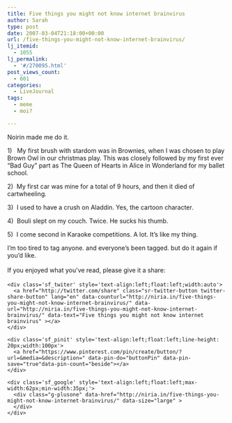 ```yaml
---
title: Five things you might not know internet brainvirus
author: Sarah
type: post
date: 2007-03-04T21:18:00+00:00
url: /five-things-you-might-not-know-internet-brainvirus/
lj_itemid:
  - 1055
lj_permalink:
  - '#/270095.html'
post_views_count:
  - 601
categories:
  - LiveJournal
tags:
  - meme
  - moi?

---
```

<div id="fb-root">
</div>

Noirin made me do it.

1)&nbsp;&nbsp; My first brush with stardom was in Brownies, when I was chosen to play Brown Owl in our christmas play. This was closely followed by my&nbsp;first ever &#8220;Bad Guy&#8221; part as The Queen of Hearts in Alice in Wonderland for my ballet school.

2)&nbsp; My first car was mine for a total of 9 hours, and then it died of cartwheeling.

3)&nbsp; I used to have a crush on Aladdin. Yes, the cartoon character.

4)&nbsp; Bouli slept on my couch. Twice. He sucks his thumb.

5)&nbsp; I come second in Karaoke competitions. A lot. It&#8217;s like my thing.

I&#8217;m too tired to tag anyone. and everyone&#8217;s been tagged. but do it again if you&#8217;d like.

<div class='sfsi_Sicons' style='width: 100%; display: inline-block; vertical-align: middle; text-align:left'>
  <div style='margin:0px 8px 0px 0px; line-height: 24px'>
    <span>If you enjoyed what you've read, please give it a share:</span>
  </div>
  
  <div class='sfsi_socialwpr'>
    <div class='sf_fb' style='text-align:left;width:125px'>
      <div class="fb-like" href="http://niria.in/five-things-you-might-not-know-internet-brainvirus/" width="180" send="false" showfaces="false"  action="like" data-share="true"data-layout="button_count" >
      </div>
    </div>
    
    <div class='sf_twiter' style='text-align:left;float:left;width:auto'>
      <a href="http://twitter.com/share" class="sr-twitter-button twitter-share-button" lang="en" data-counturl="http://niria.in/five-things-you-might-not-know-internet-brainvirus/" data-url="http://niria.in/five-things-you-might-not-know-internet-brainvirus/" data-text="Five things you might not know internet brainvirus" ></a>
    </div>
    
    <div class='sf_pinit' style='text-align:left;float:left;line-height: 20px;width:100px'>
      <a href="https://www.pinterest.com/pin/create/button/?url=&media=&description=" data-pin-do="buttonPin" data-pin-save="true"data-pin-count="beside"></a>
    </div>
    
    <div class='sf_google' style='text-align:left;float:left;max-width:62px;min-width:35px;'>
      <div class="g-plusone" data-href="http://niria.in/five-things-you-might-not-know-internet-brainvirus/" data-size="large" >
      </div>
    </div>
  </div>
</div>